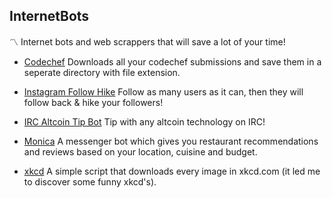 ## InternetBots
:part_alternation_mark: Internet bots and web scrappers that will save a lot of your time!

* [Codechef](https://github.com/amarlearning/InternetBots/blob/master/Internet%20Bots/codechef.py) Downloads all your codechef submissions and save them in a seperate directory with file extension.

* [Instagram Follow Hike](https://github.com/amarlearning/InternetBots/blob/master/Internet%20Bots/InstaFollowerHike.py) Follow as many users as it can, then they will follow back & hike your followers!

* [IRC Altcoin Tip Bot](https://github.com/unek/node-tip-bot) Tip with any altcoin technology on IRC!

* [Monica](https://github.com/vedantrathore/Monica) A messenger bot which gives you restaurant recommendations and reviews based on your location, cuisine and budget.

* [xkcd](https://gist.github.com/categulario/fea2ff98e57a826ad3316a0d05a665d7) A simple script that downloads every image in xkcd.com (it led me to discover some funny xkcd's).
